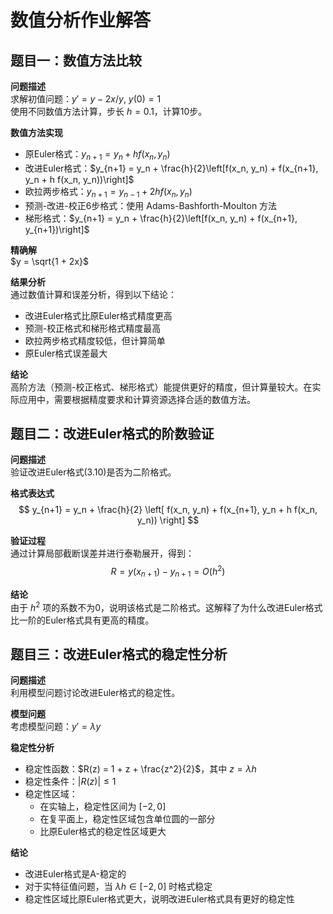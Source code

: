 # 数值分析作业解答

## 题目一：数值方法比较

**问题描述**  
求解初值问题：$y' = y - 2x/y,\ y(0) = 1$  
使用不同数值方法计算，步长 $h=0.1$，计算10步。

**数值方法实现**  
- 原Euler格式：$y_{n+1} = y_n + h f(x_n, y_n)$
- 改进Euler格式：$y_{n+1} = y_n + \frac{h}{2}\left[f(x_n, y_n) + f(x_{n+1}, y_n + h f(x_n, y_n))\right]$
- 欧拉两步格式：$y_{n+1} = y_{n-1} + 2h f(x_n, y_n)$
- 预测-改进-校正6步格式：使用 Adams-Bashforth-Moulton 方法
- 梯形格式：$y_{n+1} = y_n + \frac{h}{2}\left[f(x_n, y_n) + f(x_{n+1}, y_{n+1})\right]$

**精确解**  
$y = \sqrt{1 + 2x}$

**结果分析**  
通过数值计算和误差分析，得到以下结论：
- 改进Euler格式比原Euler格式精度更高
- 预测-校正格式和梯形格式精度最高
- 欧拉两步格式精度较低，但计算简单
- 原Euler格式误差最大

**结论**  
高阶方法（预测-校正格式、梯形格式）能提供更好的精度，但计算量较大。在实际应用中，需要根据精度要求和计算资源选择合适的数值方法。

## 题目二：改进Euler格式的阶数验证

**问题描述**  
验证改进Euler格式(3.10)是否为二阶格式。

**格式表达式**  
$$
y_{n+1} = y_n + \frac{h}{2} \left[ f(x_n, y_n) + f(x_{n+1}, y_n + h f(x_n, y_n)) \right]
$$

**验证过程**  
通过计算局部截断误差并进行泰勒展开，得到：
$$
R = y(x_{n+1}) - y_{n+1} = O(h^2)
$$

**结论**  
由于 $h^2$ 项的系数不为0，说明该格式是二阶格式。这解释了为什么改进Euler格式比一阶的Euler格式具有更高的精度。

## 题目三：改进Euler格式的稳定性分析

**问题描述**  
利用模型问题讨论改进Euler格式的稳定性。

**模型问题**  
考虑模型问题：$y' = \lambda y$

**稳定性分析**  
- 稳定性函数：$R(z) = 1 + z + \frac{z^2}{2}$，其中 $z = \lambda h$
- 稳定性条件：$|R(z)| \leq 1$
- 稳定性区域：
  * 在实轴上，稳定性区间为 $[-2, 0]$
  * 在复平面上，稳定性区域包含单位圆的一部分
  * 比原Euler格式的稳定性区域更大

**结论**  
- 改进Euler格式是A-稳定的
- 对于实特征值问题，当 $\lambda h \in [-2, 0]$ 时格式稳定
- 稳定性区域比原Euler格式更大，说明改进Euler格式具有更好的稳定性 